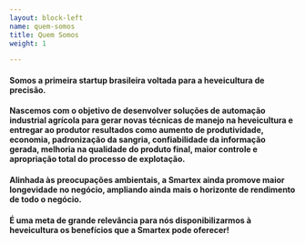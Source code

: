 ```yaml
---
layout: block-left
name: quem-somos
title: Quem Somos
weight: 1

---
```

#### Somos a primeira startup brasileira voltada para a heveicultura de precisão.

#### Nascemos com o objetivo de desenvolver soluções de automação industrial agrícola para gerar novas técnicas de manejo na heveicultura e entregar ao produtor resultados como aumento de produtividade, economia, padronização da sangria, confiabilidade da informação gerada, melhoria na qualidade do produto final, maior controle e apropriação total do processo de explotação.

#### Alinhada às preocupações ambientais, a Smartex ainda promove maior longevidade no negócio, ampliando ainda mais o horizonte de rendimento de todo o negócio.

#### É uma meta de grande relevância para nós disponibilizarmos à heveicultura os benefícios que a Smartex pode oferecer!